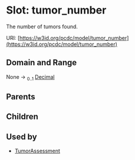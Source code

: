 
# Slot: tumor_number


The number of tumors found.

URI: [https://w3id.org/pcdc/model/tumor_number](https://w3id.org/pcdc/model/tumor_number)


## Domain and Range

None &#8594;  <sub>0..1</sub> [Decimal](types/Decimal.md)

## Parents


## Children


## Used by

 * [TumorAssessment](TumorAssessment.md)
